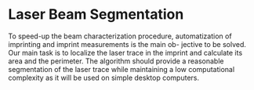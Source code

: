 # Laser Beam Segmentation

To speed-up the beam characterization procedure, automatization of imprinting and imprint measurements is the main ob-
jective to be solved. Our main task is to localize the laser trace in the imprint and calculate its area and the perimeter. The algorithm should provide a reasonable segmentation of the laser trace while maintaining a low computational complexity as it will be used on simple desktop computers.
